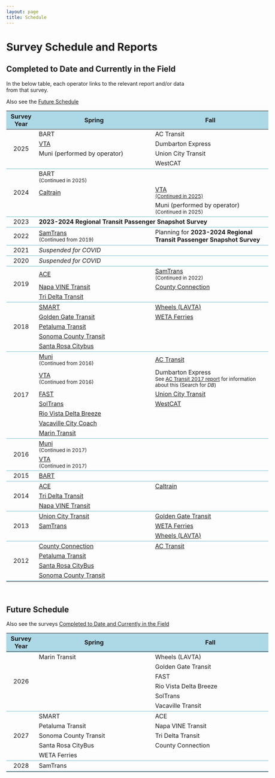 ```yaml
---
layout: page
title: Schedule
---
```


# Survey Schedule and Reports

## Completed to Date and Currently in the Field

<p>In the below table, each operator links to the relevant report and/or data from that survey.</p>

<p>Also see the <a href="#future-schedule">Future Schedule</a></p>

<table style="table-layout:fixed; width:700px">
 <thead><tr class="header" style="background-color:lightblue;">
   <th style="width:10%">Survey Year</th>
   <th style="width:40%">Spring</th>
   <th style="width:40%">Fall</th>
 </tr></thead>
 <tbody>
  <tr>
    <td rowspan="4" style="text-align:center; vertical-align:middle;">2025</td>
    <td>BART</td>
    <td>AC Transit</td>
  </tr>
  <tr>
    <td><a href="https://mtcdrive.box.com/v/transit-survey-vta-2024">VTA</a></td>
    <td>Dumbarton Express</td>
  </tr>
  <tr>
    <td>Muni (performed by operator)</td>
    <td>Union City Transit</td>
  </tr>
  <tr>
    <td></td>
    <td>WestCAT</td>
  </tr>
  <tr><td colspan="3" style="height=0px; background-color:lightblue; padding:1px"></td></tr>
  <tr>
    <td rowspan="3" style="text-align:center; vertical-align:middle;">2024</td>
    <td colspan="2">BART<br /><small>(Continued in 2025)</small></td>
  </tr>
  <tr>
    <td><a href="https://mtcdrive.box.com/v/transit-survey-caltrain-2024">Caltrain</a></td>
    <td><a href="https://mtcdrive.box.com/v/transit-survey-vta-2024">VTA<br /><small>(Continued in 2025)</small></a></td>
  </tr>
  <tr>
    <td></td>
    <td>Muni (performed by operator)<br /><small>(Continued in 2025)</small></td>
  </tr>
  <tr><td colspan="3" style="height=0px; background-color:lightblue; padding:1px"></td></tr>
  <tr>
    <td style="text-align:center; vertical-align:middle;">2023</td>
    <td colspan="2"><strong>2023-2024 Regional Transit Passenger Snapshot Survey</strong></td>
  </tr>
  <tr><td colspan="3" style="height=0px; background-color:lightblue; padding:1px"></td></tr>
  <tr>
    <td style="text-align:center; vertical-align:middle;">2022</td>
    <td><a href="https://mtcdrive.box.com/v/transit-survey-samtrans-2022">SamTrans</a><br /><small>(Continued from 2019)</small></td>
    <td>Planning for <strong>2023-2024 Regional Transit Passenger Snapshot Survey</strong></td>
  </tr>
  <tr><td colspan="3" style="height=0px; background-color:lightblue; padding:1px"></td></tr>
  <tr>
    <td style="text-align:center; vertical-align:middle">2021</td>
    <td colspan="2"><em>Suspended for COVID</em></td>
  </tr>
  <tr><td colspan="3" style="height=0px; background-color:lightblue; padding:1px"></td></tr>
  <tr>
    <td style="text-align:center; vertical-align:middle">2020</td>
    <td colspan="2"><em>Suspended for COVID</em></td>
  </tr>
  <tr><td colspan="3" style="height=0px; background-color:lightblue; padding:1px"></td></tr>
  <tr>
    <td rowspan="3" style="text-align:center; vertical-align:middle">2019</td>
    <td><a href="https://mtcdrive.box.com/v/transit-survey-ace-2019">ACE</a></td>
    <td><a href="https://mtcdrive.box.com/v/transit-survey-samtrans-2022">SamTrans</a><br /><small>(Continued in 2022)</small></td>
  </tr>
  <tr>
    <td><a href="https://mtcdrive.box.com/v/transit-survey-napa-vine-2019">Napa VINE Transit</a></td>
    <td><a href="https://mtcdrive.box.com/v/transit-survey-countyconn-2019">County Connection</a></td>
  </tr>
  <tr>
    <td><a href="https://mtcdrive.box.com/v/transit-survey-tri-delta-2019">Tri Delta Transit</a></td>
    <td></td>
  </tr>
  <tr><td colspan="3" style="height=0px; background-color:lightblue; padding:1px"></td></tr>
  <tr>
    <td rowspan="5" style="text-align:center; vertical-align:middle">2018</td>
    <td><a href="https://mtcdrive.box.com/v/transit-survey-smart-2018">SMART</a></td>
    <td><a href="https://mtcdrive.box.com/v/transit-survey-lavta-2018">Wheels (LAVTA)</a></td>
  </tr>
  <tr>
    <td><a href="https://mtcdrive.box.com/v/transit-survey-ggt-2018">Golden Gate Transit</a></td>
    <td><a href="https://mtcdrive.box.com/v/transit-survey-weta-2018">WETA Ferries</a></td>
  </tr>
  <tr>
    <td><a href="https://mtcdrive.box.com/v/transit-survey-petaluma-2018">Petaluma Transit</a></td>
    <td></td>
  </tr>
  <tr>
    <td><a href="https://mtcdrive.box.com/v/transit-survey-sonoma-2018">Sonoma County Transit</a></td>
    <td></td>
  </tr>
  <tr>
    <td><a href="https://mtcdrive.box.com/v/transit-survey-santa-rosa-2018">Santa Rosa Citybus</a></td>
    <td></td>
  </tr>
  <tr><td colspan="3" style="height=0px; background-color:lightblue; padding:1px"></td></tr>
  <tr>
    <td rowspan="7" style="text-align:center; vertical-align:middle">2017</td>
    <td><a href="https://mtcdrive.box.com/v/transit-survey-muni-2017">Muni</a><br /><small>(Continued from 2016)</small></td>
    <td><a href="https://mtcdrive.box.com/v/transit-survey-actransit-2017">AC Transit</a></td>
  </tr>
  <tr>
    <td><a href="https://mtcdrive.box.com/v/transit-survey-vta-2017">VTA</a><br /><small>(Continued from 2016)</small></td>
    <td>Dumbarton Express<br /><small>See <a href="https://mtcdrive.box.com/v/transit-survey-actransit-2017">AC Transit 2017 report</a> for information about this (Search for <em>DB</em>)</small></td>
  </tr>
  <tr>
    <td><a href="https://mtcdrive.box.com/v/transit-survey-fast-2017">FAST</a></td>
    <td><a href="https://mtcdrive.box.com/v/transit-survey-union-city-2017">Union City Transit</a></td>
  </tr>
  <tr>
    <td><a href="https://mtcdrive.box.com/v/transit-survey-soltrans-2017">SolTrans</a></td>
    <td><a href="https://mtcdrive.box.com/v/transit-survey-westcat-2017">WestCAT</a></td>
  </tr>
  <tr>
    <td><a href="https://mtcdrive.box.com/v/transit-survey-breeze-2017">Rio Vista Delta Breeze</a></td>
    <td></td>
  </tr>
  <tr>
    <td><a href="https://mtcdrive.box.com/v/transit-survey-city-coach-2017">Vacaville City Coach</a></td>
    <td></td>
  </tr>
  <tr>
    <td><a href="https://mtcdrive.box.com/v/transit-survey-marin-2017">Marin Transit</a></td>
    <td></td>
  </tr>
  <tr><td colspan="3" style="height=0px; background-color:lightblue; padding:1px"></td></tr>
  <tr>
    <td rowspan="2" style="text-align:center; vertical-align:middle">2016</td>
    <td colspan="2"><a href="https://mtcdrive.box.com/v/transit-survey-muni-2017">Muni</a><br /><small>(Continued in 2017)</small></td>
  </tr>
  <tr>
    <td colspan="2"><a href="https://mtcdrive.box.com/v/transit-survey-vta-2017">VTA</a><br /><small>(Continued in 2017)</small></td>
  </tr>
  <tr><td colspan="3" style="height=0px; background-color:lightblue; padding:1px"></td></tr>
  <tr>
    <td style="text-align:center; vertical-align:middle">2015</td>
    <td><a href="https://www.bart.gov/about/reports/profile">BART</a></td>
    <td></td>
  </tr>
  <tr><td colspan="3" style="height=0px; background-color:lightblue; padding:1px"></td></tr>
  <tr>
    <td rowspan="3" style="text-align:center; vertical-align:middle">2014</td>
    <td><a href="https://mtcdrive.box.com/v/transit-survey-ACE-2014">ACE</a></td>
    <td><a href="https://mtcdrive.box.com/v/transit-survey-caltrain-2014">Caltrain</a></td>
  </tr>
  <tr>
    <td><a href="https://mtcdrive.box.com/v/transit-survey-tri-delta-2014">Tri Delta Transit</a></td>
    <td></td>
  </tr>
  <tr>
    <td><a href="https://mtcdrive.box.com/v/transit-survey-napa-vine-2014">Napa VINE Transit</a></td>
    <td></td>
  </tr>
  <tr><td colspan="3" style="height=0px; background-color:lightblue; padding:1px"></td></tr>
  <tr>
    <td rowspan="3" style="text-align:center; vertical-align:middle">2013</td>
    <td><a href="https://mtcdrive.box.com/v/transit-survey-union-city-2013">Union City Transit</a></td>
    <td><a href="https://mtcdrive.box.com/v/transit-survey-ggt-2013">Golden Gate Transit</a></td>
  </tr>
  <tr>
    <td><a href="https://mtcdrive.box.com/v/transit-survey-samtrans-2013">SamTrans</a></td>
    <td><a href="https://mtcdrive.box.com/v/transit-survey-weta-2013">WETA Ferries</a></td>
  </tr>
  <tr>
    <td></td>
    <td><a href="https://mtcdrive.box.com/v/transit-survey-lavta-2013">Wheels (LAVTA)</a></td>
  </tr>
  <tr><td colspan="3" style="height=0px; background-color:lightblue; padding:1px"></td></tr>
  <tr>
    <td rowspan="4" style="text-align:center; vertical-align:middle">2012</td>
    <td><a href="https://mtcdrive.box.com/v/transit-survey-countyconn-2012">County Connection</a></td>
    <td><a href="https://mtcdrive.box.com/v/transit-survey-actransit-2012">AC Transit</a></td>
  </tr>
  <tr>
    <td><a href="https://mtcdrive.box.com/v/transit-survey-petaluma-2012">Petaluma Transit</a></td>
    <td></td>
  </tr>
  <tr>
    <td><a href="https://mtcdrive.box.com/v/transit-survey-santa-rosa-2012">Santa Rosa CityBus</a></td>
    <td></td>
  </tr>
  <tr>
    <td><a href="https://mtcdrive.box.com/v/transit-survey-sonoma-2012">Sonoma County Transit</a></td>
    <td></td>
  </tr>
  <tr><td colspan="3" style="height=0px; background-color:lightblue; padding:1px"></td></tr>
 </tbody>
</table>

<br/>

## Future Schedule

Also see the surveys [Completed to Date and Currently in the Field](#completed-to-date-and-currently-in-the-field)

<table style="table-layout:fixed; width:700px">
 <thead><tr class="header" style="background-color:lightblue;">
   <th style="width:10%">Survey Year</th>
   <th style="width:40%">Spring</th>
   <th style="width:40%">Fall</th>
 </tr></thead>
 <tbody>
  <tr><td colspan="3" style="height=0px; background-color:lightblue; padding:1px"></td></tr>
  <tr>
    <td rowspan="6" style="text-align:center; vertical-align:middle;">2026</td>
    <td>Marin Transit</td>
    <td>Wheels (LAVTA)</td>
  </tr>
  <tr>
    <td></td>
    <td>Golden Gate Transit</td>
  </tr>
  <tr>
    <td></td>
    <td>FAST</td>
  </tr>
  <tr>
    <td></td>
    <td>Rio Vista Delta Breeze</td>
  </tr>
  <tr>
    <td></td>
    <td>SolTrans</td>
      </tr>
  <tr>
    <td></td>
    <td>Vacaville Transit</td>
  </tr>
  <tr><td colspan="3" style="height=0px; background-color:lightblue; padding:1px"></td></tr>
  <tr>
    <td rowspan="5" style="text-align:center; vertical-align:middle;">2027</td>
    <td>SMART</td>
    <td>ACE</td>
  </tr>
  <tr>
    <td>Petaluma Transit</td>
    <td>Napa VINE Transit</td>
  </tr>
  <tr>
    <td>Sonoma County Transit</td>
    <td>Tri Delta Transit</td>
  </tr>
  <tr>
    <td>Santa Rosa CityBus</td>
    <td>County Connection</td>
  </tr>
  <tr>
    <td>WETA Ferries</td>
    <td></td>
  </tr>
  <tr><td colspan="3" style="height=0px; background-color:lightblue; padding:1px"></td></tr>
  <tr>
    <td rowspan="1" style="text-align:center; vertical-align:middle;">2028</td>
    <td>SamTrans</td>
    <td></td>
  </tr>
  <tr><td colspan="3" style="height=0px; background-color:lightblue; padding:1px"></td></tr>
 </tbody>
</table>
